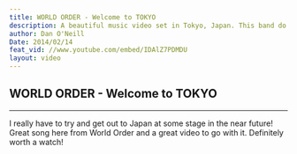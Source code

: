 ```yaml
---
title: WORLD ORDER - Welcome to TOKYO
description: A beautiful music video set in Tokyo, Japan. This band do great music videos!
author: Dan O'Neill
Date: 2014/02/14
feat_vid: //www.youtube.com/embed/IDAlZ7PDMDU
layout: video
---
```


## WORLD ORDER - Welcome to TOKYO
***

I really have to try and get out to Japan at some stage in the near future! Great song here from World Order and a great video to go with it. Definitely worth a watch!